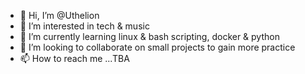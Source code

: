 - 👋 Hi, I’m @Uthelion
- 👀 I’m interested in tech & music
- 🌱 I’m currently learning linux & bash scripting,  docker & python
- 💞️ I’m looking to collaborate on small projects to gain more practice
- 📫 How to reach me ...TBA

<!---
Uthelion/Uthelion is a ✨ special ✨ repository because its `README.md` (this file) appears on your GitHub profile.
You can click the Preview link to take a look at your changes.
--->
